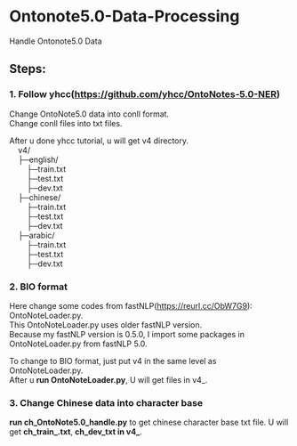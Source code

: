 # Ontonote5.0-Data-Processing
Handle Ontonote5.0 Data

## Steps:
### 1. Follow yhcc(https://github.com/yhcc/OntoNotes-5.0-NER)
Change OntoNote5.0 data into conll format.  
Change conll files into txt files.  
  
After u done yhcc tutorial, u will get v4 directory.  
&nbsp;&nbsp;&nbsp;&nbsp;v4/  
&nbsp;&nbsp;&nbsp;&nbsp;├─english/  
&nbsp;&nbsp;&nbsp;&nbsp;&nbsp;&nbsp;&nbsp;&nbsp;├─train.txt  
&nbsp;&nbsp;&nbsp;&nbsp;&nbsp;&nbsp;&nbsp;&nbsp;├─test.txt  
&nbsp;&nbsp;&nbsp;&nbsp;&nbsp;&nbsp;&nbsp;&nbsp;├─dev.txt  
&nbsp;&nbsp;&nbsp;&nbsp;├─chinese/  
&nbsp;&nbsp;&nbsp;&nbsp;&nbsp;&nbsp;&nbsp;&nbsp;├─train.txt  
&nbsp;&nbsp;&nbsp;&nbsp;&nbsp;&nbsp;&nbsp;&nbsp;├─test.txt  
&nbsp;&nbsp;&nbsp;&nbsp;&nbsp;&nbsp;&nbsp;&nbsp;├─dev.txt  
&nbsp;&nbsp;&nbsp;&nbsp;├─arabic/  
&nbsp;&nbsp;&nbsp;&nbsp;&nbsp;&nbsp;&nbsp;&nbsp;├─train.txt  
&nbsp;&nbsp;&nbsp;&nbsp;&nbsp;&nbsp;&nbsp;&nbsp;├─test.txt  
&nbsp;&nbsp;&nbsp;&nbsp;&nbsp;&nbsp;&nbsp;&nbsp;├─dev.txt  
### 2. BIO format 
Here change some codes from fastNLP(https://reurl.cc/ObW7G9): OntoNoteLoader.py.  
This OntoNoteLoader.py uses older fastNLP version.  
Because my fastNLP version is 0.5.0, I import some packages in OntoNoteLoader.py from fastNLP 5.0.  
  
To change to BIO format, just put v4 in the same level as OntoNoteLoader.py.  
After u **run OntoNoteLoader.py**, U will get files in v4_.
### 3. Change Chinese data into character base
**run ch_OntoNote5.0_handle.py** to get chinese character base txt file.
U will get **ch_train_.txt**, **ch_dev_txt in v4_**.
